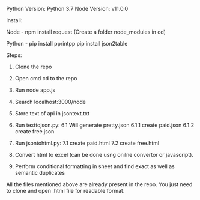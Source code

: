Python Version: Python 3.7 
Node Version: v11.0.0

Install:


Node -    npm install request (Create a folder node_modules in cd)


Python -  pip install pprintpp
          pip install json2table 		


Steps:
1. Clone the repo
2. Open cmd cd to the repo
3. Run node app.js 
4. Search localhost:3000/node
5. Store text of api in jsontext.txt
6. Run texttojson.py:
	6.1 Will generate pretty.json
		6.1.1 create paid.json
		6.1.2 create free.json
7. Run jsontohtml.py:
	7.1 create paid.html
	7.2 create free.html
	
8. Convert html to excel (can be done usng onilne convertor or javascript).
9. Perform conditional formatting in sheet and find exact as well as semantic duplicates


All the files mentioned above are already present in the repo. You just need to clone and open .html file for readable format.

